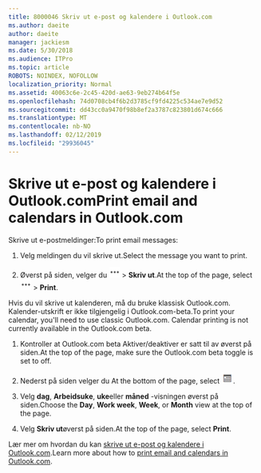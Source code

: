 ```yaml
---
title: 8000046 Skriv ut e-post og kalendere i Outlook.com
ms.author: daeite
author: daeite
manager: jackiesm
ms.date: 5/30/2018
ms.audience: ITPro
ms.topic: article
ROBOTS: NOINDEX, NOFOLLOW
localization_priority: Normal
ms.assetid: 40063c6e-2c45-420d-ae63-9eb274b64f5e
ms.openlocfilehash: 74d0708cb4f6b2d3785cf9fd4225c534ae7e9d52
ms.sourcegitcommit: dd43cc0a9470f98b8ef2a3787c823801d674c666
ms.translationtype: MT
ms.contentlocale: nb-NO
ms.lasthandoff: 02/12/2019
ms.locfileid: "29936045"
---
```

# <a name="print-email-and-calendars-in-outlookcom"></a><span data-ttu-id="c8bad-102">Skrive ut e-post og kalendere i Outlook.com</span><span class="sxs-lookup"><span data-stu-id="c8bad-102">Print email and calendars in Outlook.com</span></span>

<span data-ttu-id="c8bad-103">Skrive ut e-postmeldinger:</span><span class="sxs-lookup"><span data-stu-id="c8bad-103">To print email messages:</span></span>
  
1. <span data-ttu-id="c8bad-104">Velg meldingen du vil skrive ut.</span><span class="sxs-lookup"><span data-stu-id="c8bad-104">Select the message you want to print.</span></span>
    
2. <span data-ttu-id="c8bad-105">Øverst på siden, velger du ![flere handlinger](media/64993e8a-4a62-43b1-aa05-90f5ad4cba54.png) \> **Skriv ut**.</span><span class="sxs-lookup"><span data-stu-id="c8bad-105">At the top of the page, select ![More actions](media/64993e8a-4a62-43b1-aa05-90f5ad4cba54.png) \> **Print**.</span></span> 
    
<span data-ttu-id="c8bad-p101">Hvis du vil skrive ut kalenderen, må du bruke klassisk Outlook.com. Kalender-utskrift er ikke tilgjengelig i Outlook.com-beta.</span><span class="sxs-lookup"><span data-stu-id="c8bad-p101">To print your calendar, you'll need to use classic Outlook.com. Calendar printing is not currently available in the Outlook.com beta.</span></span>
  
1. <span data-ttu-id="c8bad-108">Kontroller at Outlook.com beta Aktiver/deaktiver er satt til av øverst på siden.</span><span class="sxs-lookup"><span data-stu-id="c8bad-108">At the top of the page, make sure the Outlook.com beta toggle is set to off.</span></span>
    
2. <span data-ttu-id="c8bad-109">Nederst på siden velger du </span><span class="sxs-lookup"><span data-stu-id="c8bad-109">At the bottom of the page, select</span></span> ![Kalender](media/9e1a821a-c32e-4851-a866-342a39ffdca0.png)<span data-ttu-id="c8bad-111">.</span><span class="sxs-lookup"><span data-stu-id="c8bad-111"></span></span>
    
3. <span data-ttu-id="c8bad-112">Velg **dag**, **Arbeidsuke**, **uke**eller **måned** -visningen øverst på siden.</span><span class="sxs-lookup"><span data-stu-id="c8bad-112">Choose the **Day**, **Work week**, **Week**, or **Month** view at the top of the page.</span></span> 
    
4. <span data-ttu-id="c8bad-113">Velg **Skriv ut**øverst på siden.</span><span class="sxs-lookup"><span data-stu-id="c8bad-113">At the top of the page, select **Print**.</span></span> 
    
<span data-ttu-id="c8bad-114">Lær mer om hvordan du kan [skrive ut e-post og kalendere i Outlook.com](https://go.microsoft.com/fwlink/p/?linkid=2001208&amp;clcid=0x409).</span><span class="sxs-lookup"><span data-stu-id="c8bad-114">Learn more about how to [print email and calendars in Outlook.com](https://go.microsoft.com/fwlink/p/?linkid=2001208&amp;clcid=0x409).</span></span>
  


